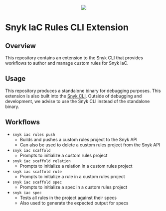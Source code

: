 <p align="center">
  <img src="https://snyk.io/style/asset/logo/snyk-print.svg" />
</p>

# Snyk IaC Rules CLI Extension

## Overview

This repository contains an extension to the Snyk CLI that provides workflows to
author and manage custom rules for Snyk IaC.

## Usage

This repository produces a standalone binary for debugging purposes. This
extension is also built into the [Snyk CLI](https://github.com/snyk/cli).
Outside of debugging and development, we advise to use the Snyk CLI instead of
the standalone binary.

## Workflows

- `snyk iac rules push`
  - Builds and pushes a custom rules project to the Snyk API
  - Can also be used to delete a custom rules project from the Snyk API
- `snyk iac scaffold`
  - Prompts to initialize a custom rules project
- `snyk iac scaffold relation`
  - Prompts to initialize a relation in a custom rules project
- `snyk iac scaffold rule`
  - Prompts to initialize a rule in a custom rules project
- `snyk iac scaffold spec`
  - Prompts to initialize a spec in a custom rules project
- `snyk iac spec`
  - Tests all rules in the project against their specs
  - Also used to generate the expected output for specs
